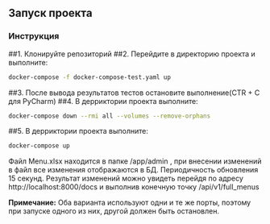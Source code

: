 ## Запуск проекта
### Инструкция
##1. Клонируйте репозиторий
##2. Перейдите в директорию проекта и выполните:
```bash
docker-compose -f docker-compose-test.yaml up
```
##3. После вывода результатов тестов остановите выполнение(CTR + C для PyCharm)
##4. В дерриктории проекта выполните:
```bash
docker-compose down --rmi all --volumes --remove-orphans
```
##5. В дерриктории проекта выполните:
```bash
docker-compose up
```
Файл Menu.xlsx находится в папке /app/admin , при внесении изменений в файл все изменения отображаются в БД. Периодичность обновления 15 секунд.
Результат изменений можно увидеть перейдя по адресу http://localhost:8000/docs и выполнив конечную точку /api/v1/full_menus

**Примечание:** Оба варианта используют одни и те же порты, поэтому при запуске одного из них, другой должен быть остановлен.
